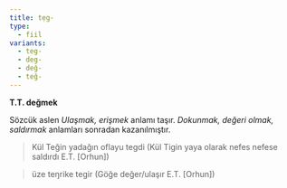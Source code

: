 ```yaml
---
title: tẹg-
type:
  - fiil
variants:
  - teg-
  - deg-
  - değ-
  - teğ-
---
```

**T.T. değmek**

Sözcük aslen _Ulaşmak, erişmek_ anlamı taşır. _Dokunmak, değeri olmak, saldırmak_ anlamları sonradan kazanılmıştır.

> Kül Teğin yadağın oflayu tegdi (Kül Tigin yaya olarak nefes nefese saldırdı E.T. [Orhun])

> üze teŋrike tegir (Göğe değer/ulaşır E.T. [Orhun])
